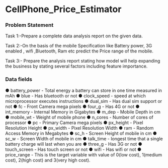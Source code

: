 # CellPhone_Price_Estimator

### Problem Statement

Task 1:-Prepare a complete data analysis report on the given data.

Task 2:-On the basis of the mobile Specification like Battery power, 3G enabled , wifi ,Bluetooth, Ram etc predict the Price range of the mobile.

Task 3:- Prepare the analysis report stating how model will help expanding the business by stating several factors including feature importance.

### Data fields

● battery_power - Total energy a battery can store in one time measured in mAh
● blue - Has bluetooth or not
● clock_speed - speed at which microprocessor executes instructions
● dual_sim - Has dual sim support or not
● fc - Front Camera mega pixels
● four_g - Has 4G or not
● int_memory - Internal Memory in Gigabytes
● m_dep - Mobile Depth in cm
● mobile_wt - Weight of mobile phone
● n_cores - Number of cores of processor
● pc - Primary Camera mega pixels
● px_height - Pixel Resolution Height
● px_width - Pixel Resolution Width
● ram - Random Access Memory in Megabytes
● sc_h - Screen Height of mobile in cm
● sc_w - Screen Width of mobile in cm
● talk_time - longest time that a single battery charge will last when you are
● three_g - Has 3G or not
● touch_screen - Has touch screen or not
● wifi - Has wifi or not
● price_range - This is the target variable with value of 0(low cost), 1(medium cost), 2(high
cost) and 3(very high cost).

